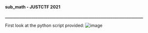 **sub_math - JUSTCTF 2021**

**____________________________________________________________________**

First look at the python script provided:
![image](https://user-images.githubusercontent.com/74961214/145368713-2a4a74ff-bd05-44a7-8808-07bf5bc94969.png)
